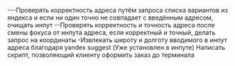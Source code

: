 [comment]: <> (----Проверять точность адреса после смены фокуса от инпута адреса, если неточный, очищать инпут)
---Проверять корректность адреса путём запроса списка вариантов из яндекса и если ни один точно не совпадает с введённым адресом, очищать инпут
--Проверять корректность и точность адреса после смены фокуса от инпута адреса, если корректный и точный, делать запрос на координаты
-Извлекать широту и долготу вводимого в инпут адреса благодаря yandex suggest (Уже установлен в инпуте)
Написать скрипт, позволяющий клиенту оформить заказ до терминала